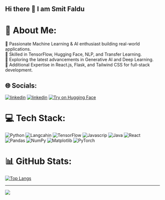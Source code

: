 ## Hi there 👋 I am Smit Faldu

# 💫 About Me:
🔹 Passionate Machine Learning & AI enthusiast building real-world applications.<br>🔹 Skilled in TensorFlow, Hugging Face, NLP, and Transfer Learning.<br>🔹 Exploring the latest advancements in Generative AI and Deep Learning.<br>🔹 Additional Expertise in React.js, Flask, and Tailwind CSS for full-stack development.


## 🌐 Socials:
[![linkedin](https://img.shields.io/badge/Portfolio-255E63?style=for-the-badge&logo=About.me&logoColor=white)](https://www.linkedin.com/in/smit-faldu-450b9a23a/)
[![linkedin](https://img.shields.io/badge/LinkedIn-0077B5?style=for-the-badge&logo=linkedin&logoColor=white)](https://www.linkedin.com/in/smit-faldu-450b9a23a/)
[![Try on Hugging Face](https://img.shields.io/badge/-HuggingFace-FDEE21?style=for-the-badge&logo=HuggingFace&logoColor=black)](https://huggingface.co/smit-faldu)


# 💻 Tech Stack:
![Python](https://img.shields.io/badge/python-3670A0?style=for-the-badge&logo=python&logoColor=ffdd54) ![Langcahin](https://img.shields.io/badge/langchain-1C3C3C?style=for-the-badge&logo=langchain&logoColor=white)
![TensorFlow](https://img.shields.io/badge/TensorFlow-%23FF6F00.svg?style=for-the-badge&logo=TensorFlow&logoColor=white) ![Javascrip](https://img.shields.io/badge/JavaScript-323330?style=for-the-badge&logo=javascript&logoColor=F7DF1E) ![Java](https://img.shields.io/badge/java-%23ED8B00.svg?style=for-the-badge&logo=openjdk&logoColor=white) ![React](https://img.shields.io/badge/react-%2320232a.svg?style=for-the-badge&logo=react&logoColor=%2361DAFB) ![Pandas](https://img.shields.io/badge/pandas-%23150458.svg?style=for-the-badge&logo=pandas&logoColor=white) ![NumPy](https://img.shields.io/badge/numpy-%23013243.svg?style=for-the-badge&logo=numpy&logoColor=white) ![Matplotlib](https://img.shields.io/badge/Matplotlib-%23ffffff.svg?style=for-the-badge&logo=Matplotlib&logoColor=black) ![PyTorch](https://img.shields.io/badge/PyTorch-%23EE4C2C.svg?style=for-the-badge&logo=PyTorch&logoColor=white)

# 📊 GitHub Stats:
[![Top Langs](https://github-readme-stats.vercel.app/api/top-langs/?username=anuraghazra&layout=pie)](https://github.com/anuraghazra/github-readme-stats)

---
[![](https://visitcount.itsvg.in/api?id=smit-faldu&icon=0&color=0)](https://visitcount.itsvg.in)

<!-- Proudly created with GPRM ( https://gprm.itsvg.in ) -->
